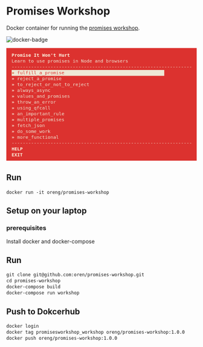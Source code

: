 # Promises Workshop

Docker container for running the [promises workshop](https://github.com/stevekane/promise-it-wont-hurt).

![docker-badge](http://dockeri.co/image/oreng/promises-workshop)

![pic](workshop.png)

## Run

    docker run -it oreng/promises-workshop

## Setup on your laptop

### prerequisites

Install docker and docker-compose

## Run

    git clone git@github.com:oren/promises-workshop.git
    cd promises-workshop
    docker-compose build
    docker-compose run workshop

## Push to Dokcerhub

    docker login
    docker tag promisesworkshop_workshop oreng/promises-workshop:1.0.0
    docker push oreng/promises-workshop:1.0.0
